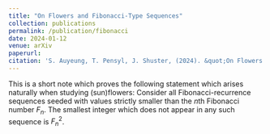 ```yaml
---
title: "On Flowers and Fibonacci-Type Sequences"
collection: publications
permalink: /publication/fibonacci
date: 2024-01-12
venue: arXiv
paperurl:
citation: 'S. Auyeung, T. Pensyl, J. Shuster, (2024). &quot;On Flowers and Fibonacci-Type Sequences.&quot; <i>in preparation</i>.'
---
```

This is a short note which proves the following statement which arises naturally when studying (sun)flowers: Consider all Fibonacci-recurrence sequences seeded with values strictly smaller than the $n$th Fibonacci number $F_n$. The smallest integer which does not appear in any such sequence is $F_n^2$.
